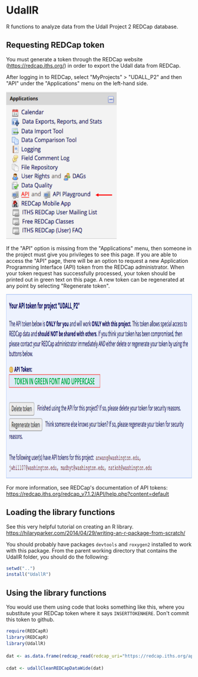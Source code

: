 # UdallR
R functions to analyze data from the Udall Project 2 REDCap database. 


## Requesting REDCap token
You must generate a token through the REDCap website (https://redcap.iths.org/) in order to export the Udall data from REDCap.  

After logging in to REDCap, select "MyProjects" > "UDALL_P2" and then "API" under the "Applications" menu on the left-hand side.

<img src="./images/api_demo_1.png" height="400px" width="300px" />

If the "API" option is missing from the "Applications" menu, then someone in the project must give you privileges to see this page. If you are able to access the "API" page, there will be an option to request a new Application Programming Interface (API) token from the REDCap administrator. When your token request has successfully processed, your token should be printed out in green text on this page. A new token can be regenerated at any point by selecting "Regenerate token".


<img src="./images/api_demo_2.png" height="500px" width="700px" />


For more information, see REDCap's documentation of API tokens: https://redcap.iths.org/redcap_v7.1.2/API/help.php?content=default


## Loading the library functions
See this very helpful tutorial on creating an R library. https://hilaryparker.com/2014/04/29/writing-an-r-package-from-scratch/

You should probably have packages `devtools` and `roxygen2` installed to work with this package. From the parent working directory that contains the UdallR folder, you should do the following:

```R
setwd("..")
install("UdallR")
```

## Using the library functions
You would use them using code that looks something like this, where you substitute your REDCap token where it says `INSERTTOKENHERE`. Don't commit this token to github. 

```R
require(REDCapR)
library(REDCapR)
library(UdallR)

dat <- as.data.frame(redcap_read(redcap_uri="https://redcap.iths.org/api/", token="INSERTTOKENHERE"))

cdat <- udallCleanREDCapDataWide(dat)
```